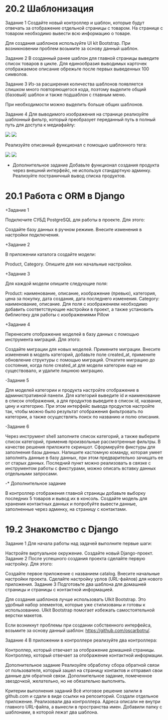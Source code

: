 # 20.2 Шаблонизация
Задание 1
Создайте новый контроллер и шаблон, которые будут отвечать за отображение отдельной страницы с товаром. На странице с товаром необходимо вывести всю информацию о товаре.

Для создания шаблонов используйте UI kit Bootstrap. При возникновении проблем возьмите за основу данный шаблон.

Задание 2
В созданный ранее шаблон для главной страницы выведите список товаров в цикле. Для единообразия выводимых карточек отображаемое описание обрежьте после первых выведенных 100 символов.

Задание 3
Из-за расширения количества шаблонов появляется слишком много повторяющегося кода, поэтому выделите общий (базовый) шаблон и также подшаблон с главным меню.

При необходимости можно выделить больше общих шаблонов.

Задание 4
Для выводимого изображения на странице реализуйте шаблонный фильтр, который преобразует переданный путь в полный путь для доступа к медиафайлу:

<!-- Исходный вариант --> 
<img src="/media/{{ object.image }}" />
<!-- Итоговый вариант -->
<img src="{{ object.image|mediapath }}" />

Реализуйте описанный функционал с помощью шаблонного тега:

<!-- Исходный вариант -->
<img src="/media/{{ object.image }}" />
<!-- Итоговый вариант -->
<img src="{% mediapath object.image %}" />

* Дополнительное задание
Добавьте функционал создания продукта через внешний интерфейс, не используя стандартную админку.
Реализуйте постраничный вывод списка продуктов.


# 20.1 Работа с ORM в Django
+Задание 1

Подключите СУБД PostgreSQL для работы в проекте. Для этого:

Создайте базу данных в ручном режиме. Внесите изменения в настройки подключения.

+Задание 2

В приложении каталога создайте модели:

Product, Category. Опишите для них начальные настройки.

+Задание 3

Для каждой модели опишите следующие поля:

Product: наименование, описание, изображение (превью), категория, цена за покупку, дата создания, дата последнего изменения. Category: наименование, описание. Для поля с изображением необходимо добавить соответствующие настройки в проект, а также установить библиотеку для работы с изображениями Pillow

+Задание 4

Перенесите отображение моделей в базу данных с помощью инструмента миграций. Для этого:

Создайте миграции для новых моделей. Примените миграции. Внесите изменения в модель категорий, добавьте поле created_at, примените обновление структуры с помощью миграций. Откатите миграцию до состояния, когда поле created_at для модели категории еще не существовало, и удалите лишнюю миграцию.

-Задание 5

Для моделей категории и продукта настройте отображение в административной панели. Для категорий выведите id и наименование в список отображения, а для продуктов выведите в список id, название, цену и категорию. При этом интерфейс вывода продуктов настройте так, чтобы можно было результат отображения фильтровать по категории, а также осуществлять поиск по названию и полю описания.

-Задание 6

Через инструмент shell заполните список категорий, а также выберите список категорий, применив произвольные рассмотренные фильтры. В качестве решения приложите скриншот. Сформируйте фикстуры для заполнения базы данных. Напишите кастомную команду, которая умеет заполнять данные в базу данных, при этом предварительно зачищать ее от старых данных. Последний пункт можно реализовать в связке с инструментом работы с фикстурами, можно описать вставку данных отдельными запросами.

-* Дополнительное задание

В контроллер отображения главной страницы добавьте выборку последних 5 товаров и вывод их в консоль. Создайте модель для хранения контактных данных и попробуйте вывести данные, заполненные через админку, на страницу с контактами.

# 19.2 Знакомство с Django

Задание 1 Для начала работы над задачей выполните первые шаги:

Настройте виртуальное окружение. Создайте новый Django-проект. Задание 2 После успешного создания проекта сделайте первую настройку. Для этого:

Создайте первое приложение с названием catalog. Внесите начальные настройки проекта. Сделайте настройку урлов (URL-файлов) для нового приложения. Задание 3 Подготовьте два шаблона для домашней страницы и страницы с контактной информацией.

Для создания шаблонов лучше использовать UIkit Bootstrap. Это удобный набор элементов, которые уже стилизованы и готовы к использованию. UIkit Bootstrap помогает избежать самостоятельной верстки макетов.

Если возникнут проблемы при создании собственного интерфейса, возьмите за основу данный шаблон: https://github.com/oscarbotru/.

Задание 4 В приложении в контроллере реализуйте два контроллера:

Контроллер, который отвечает за отображение домашней страницы. Контроллер, который отвечает за отображение контактной информации.

Дополнительное задание Реализуйте обработку сбора обратной связи от пользователя, который зашел на страницу контактов и отправил свои данные для обратной связи.
Дополнительное задание, помеченное звездочкой, желательно, но не обязательно выполнять.

Критерии выполнения заданий Всё итоговое решение залили в github.com и сдали в виде ссылки на репозиторий. Создали отдельное приложение. Реализовали два контроллера. Адреса описали не внутри главного URL-файла, а вынесли в пространства имен. Добавили папку с шаблонами, в которой лежат два шаблона.